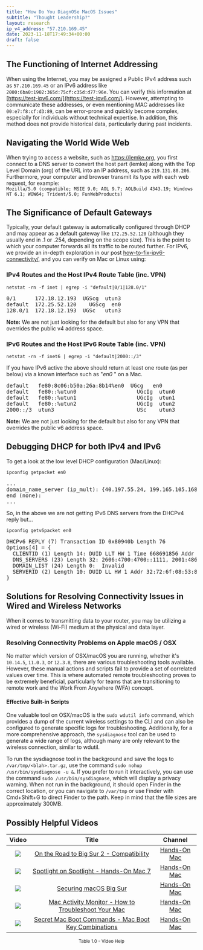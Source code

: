 ```yaml
---
title: "How Do You DiagnOSe MacOS Issues"
subtitle: "Thought Leadership?"
layout: research
ip_v4_address: "57.210.169.45"
date: 2023-11-18T17:49:34+00:00
draft: false
---
```


## The Functioning of Internet Addressing

When using the Internet, you may be assigned a Public IPv4 address such as ```57.210.169.45``` or an IPv6 address like ```2000:6ba0:1902:365d:75cf:c35d:d77:96e```. You can verify this information at [https://test-ipv6.com/](https://test-ipv6.com/). However, attempting to communicate these addresses, or even mentioning MAC addresses like ```00:e7:f8:cf:d3:89```, can be error-prone and quickly become complex, especially for individuals without technical expertise. In addition, this method does not provide historical data, particularly during past incidents.
## Navigating the World Wide Web
When trying to access a website, such as https://lemke.org, you first connect to a DNS server to convert the host part (lemke) along with the Top Level Domain (org) of the URL into an IP address, such as ```219.131.80.206```. Furthermore, your computer and browser transmit its type with each web request, for example: <br>```Mozilla/5.0 (compatible; MSIE 9.0; AOL 9.7; AOLBuild 4343.19; Windows NT 6.1; WOW64; Trident/5.0; FunWebProducts)```
## The Significance of Default Gateways
Typically, your default gateway is automatically configured through DHCP and may appear as a default gateway like ```172.25.52.120``` (although they usually end in .1 or .254, depending on the scope size). This is the point to which your computer forwards all its traffic to be routed further. For IPv6, we provide an in-depth exploration in our post [how-to-fix-ipv6-connectivity/](/blog/how-to-fix-ipv6-connectivity/), and you can verify on Mac or Linux using:
<br>
### IPv4 Routes and the Host IPv4 Route Table (inc. VPN)
```netstat -rn -f inet | egrep -i "default|0/1|128.0/1"```

<pre>
0/1      172.18.12.193  UGScg  utun3
default  172.25.52.120    UGScg  en0
128.0/1  172.18.12.193  UGSc   utun3</pre>

**Note:** We are not just looking for the default but also for any VPN that overrides the public v4 address space.

### IPv6 Routes and the Host IPv6 Route Table (inc. VPN)
```netstat -rn -f inet6 | egrep -i "default|2000::/3"```

If you have IPv6 active the above should return at least one route (as per below) via a known interface such as "_en0_ " on a Mac. 

<pre>
default   fe80:8c06:b50a:26a:8b14%en0  UGcg   en0
default   fe80::%utun0                   UGcIg  utun0
default   fe80::%utun1                   UGcIg  utun1
default   fe80::%utun2                   UGcIg  utun2
2000::/3  utun3                          USc    utun3</pre>

**Note:** We are not just looking for the default but also for any VPN that overrides the public v6 address space.
<br>

## Debugging DHCP for both IPv4 and IPv6

To get a look at the low level DHCP configuration (Mac/Linux): 

```ipconfig getpacket en0```

<pre>
...
domain_name_server (ip_mult): {40.197.55.24, 199.165.105.168}
end (none):
...</pre>

So, in the above we are not getting IPv6 DNS servers from the DHCPv4 reply but...

```ipconfig getv6packet en0```

<pre>
DHCPv6 REPLY (7) Transaction ID 0x80940b Length 76
Options[4] = {
  CLIENTID (1) Length 14: DUID LLT HW 1 Time 668691856 Addr 00:e7:f8:cf:d3:89
  DNS_SERVERS (23) Length 32: 2606:4700:4700::1111, 2001:4860:4860::8844
  DOMAIN_LIST (24) Length 0:  Invalid
  SERVERID (2) Length 10: DUID LL HW 1 Addr 32:72:6f:08:53:8d
}</pre>




## Solutions for Resolving Connectivity Issues in Wired and Wireless Networks

When it comes to transmitting data to your router, you may be utilizing a wired or wireless (Wi-Fi) medium at the physical and data layer.
### Resolving Connectivity Problems on Apple macOS / OSX
No matter which version of OSX/macOS you are running, whether it's ```10.14.5```, ```11.0.3```, or ```12.3.8```, there are various troubleshooting tools available. However, these manual actions and scripts fail to provide a set of correlated values over time. This is where automated remote troubleshooting proves to be extremely beneficial, particularly for teams that are transitioning to remote work and the Work From Anywhere (WFA) concept.
#### Effective Built-in Scripts
One valuable tool on OSX/macOS is the ```sudo wdutil info``` command, which provides a dump of the current wireless settings to the CLI and can also be configured to generate specific logs for troubleshooting. Additionally, for a more comprehensive approach, the ```sysdiagnose``` tool can be used to generate a wide range of logs, although many are only relevant to the wireless connection, similar to wdutil.

To run the sysdiagnose tool in the background and save the logs to ```/var/tmp/<blah>.tar.gz```, use the command ```sudo nohup /usr/bin/sysdiagnose -u &```. If you prefer to run it interactively, you can use the command ```sudo /usr/bin/sysdiagnose```, which will display a privacy warning. When not run in the background, it should open Finder in the correct location, or you can navigate to ```/var/tmp``` or use Finder with Cmd+Shift+G to direct Finder to the path. Keep in mind that the file sizes are approximately 300MB.
## Possibly Helpful Videos

<link href="/plugins/lity/css/lity.min.css" rel="stylesheet">
<script src="/plugins/lity/js/lity.min.js"></script>
<div class="table1-start"></div>

|Video | Title | Channel |
| :---: | :---: | :---: |
|<a href="https://www.youtube.com/watch?v=HEbK-Tignuc" data-lity><img src="https://i.ytimg.com/vi/HEbK-Tignuc/default.jpg" class="img-fluid"></a>|<a href="https://www.youtube.com/watch?v=HEbK-Tignuc" data-lity>On the Road to Big Sur 2 - Compatibility</a>|<a target="_blank" href="https://www.youtube.com/channel/UCg43DP8MdHVcl4rFK_delBg" >Hands-On Mac</a>|
|<a href="https://www.youtube.com/watch?v=RslZ4W1EPqk" data-lity><img src="https://i.ytimg.com/vi/RslZ4W1EPqk/default.jpg" class="img-fluid"></a>|<a href="https://www.youtube.com/watch?v=RslZ4W1EPqk" data-lity>Spotlight on Spotlight - Hands-On Mac 7</a>|<a target="_blank" href="https://www.youtube.com/channel/UCg43DP8MdHVcl4rFK_delBg" >Hands-On Mac</a>|
|<a href="https://www.youtube.com/watch?v=7KdhJimuhNw" data-lity><img src="https://i.ytimg.com/vi/7KdhJimuhNw/default.jpg" class="img-fluid"></a>|<a href="https://www.youtube.com/watch?v=7KdhJimuhNw" data-lity>Securing macOS Big Sur</a>|<a target="_blank" href="https://www.youtube.com/channel/UCg43DP8MdHVcl4rFK_delBg" >Hands-On Mac</a>|
|<a href="https://www.youtube.com/watch?v=TWzWd_DiaJ0" data-lity><img src="https://i.ytimg.com/vi/TWzWd_DiaJ0/default.jpg" class="img-fluid"></a>|<a href="https://www.youtube.com/watch?v=TWzWd_DiaJ0" data-lity>Mac Activity Monitor - How to Troubleshoot Your Mac</a>|<a target="_blank" href="https://www.youtube.com/channel/UCg43DP8MdHVcl4rFK_delBg" >Hands-On Mac</a>|
|<a href="https://www.youtube.com/watch?v=VwNYWAxHCgM" data-lity><img src="https://i.ytimg.com/vi/VwNYWAxHCgM/default.jpg" class="img-fluid"></a>|<a href="https://www.youtube.com/watch?v=VwNYWAxHCgM" data-lity>Secret Mac Boot Commands - Mac Boot Key Combinations</a>|<a target="_blank" href="https://www.youtube.com/channel/UCg43DP8MdHVcl4rFK_delBg" >Hands-On Mac</a>|

<center><small>Table 1.0 - Video Help</small></center>
 <br>
<div class="table1-end"></div>
<script type="text/javascript">
(function() {
    $('div.table1-start').nextUntil('div.table1-end', 'table').addClass('table thead-dark table-striped table-responsive rounded').attr('id', 't1');
    $('#t1').find('thead').addClass('thead-dark');
})();
</script>

